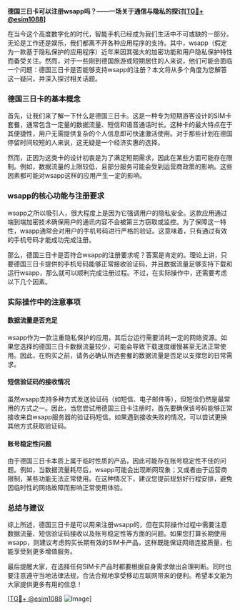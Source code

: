 **德国三日卡可以注册wsapp吗？——一场关于通信与隐私的探讨[[TG💪+ @esim1088](https://t.me/s/esim1088)]**

在当今这个高度数字化的时代，智能手机已经成为我们生活中不可或缺的一部分。无论是工作还是娱乐，我们都离不开各种应用程序的支持。其中，wsapp（假定为一款基于隐私保护的应用程序）近年来因其强大的加密功能和用户隐私保护特性而备受关注。然而，对于一些刚到德国旅游或短期居住的人来说，他们可能会面临一个问题：德国三日卡是否能够支持wsapp的注册？本文将从多个角度为您解答这一疑问，并深入探讨相关话题。

### 德国三日卡的基本概念

首先，让我们来了解一下什么是德国三日卡。这是一种专为短期游客设计的SIM卡套餐，通常包含一定量的数据流量、短信和语音通话时长。这种卡的最大特点在于其便捷性，用户无需提供复杂的个人信息即可快速激活使用。对于那些计划在德国停留时间较短的人来说，这无疑是一个经济实惠的选择。

然而，正因为这类卡的设计初衷是为了满足短期需求，因此在某些方面可能存在限制。例如，数据流量的上限较低，且部分服务可能会受到运营商政策的影响。这些因素都可能对wsapp这样的应用产生一定的影响。

### wsapp的核心功能与注册要求

wsapp之所以吸引人，很大程度上是因为它强调用户的隐私安全。这款应用通过端到端加密技术确保用户的通讯内容不会被第三方窃取或监控。为了保障这一特性，wsapp通常会对用户的手机号码进行严格的验证。这意味着，只有通过有效的手机号码才能成功完成注册。

那么，德国三日卡是否符合wsapp的注册要求呢？答案是肯定的。理论上讲，只要德国三日卡提供的手机号码能够正常接收验证码，并且数据流量足够支持下载和运行wsapp，那么就可以顺利完成注册过程。不过，在实际操作中，还需要考虑以下几个因素。

### 实际操作中的注意事项

#### 数据流量是否充足

wsapp作为一款注重隐私保护的应用，其后台运行需要消耗一定的网络资源。如果您选择的德国三日卡数据流量较少，可能会导致下载速度缓慢甚至无法正常使用。因此，在购买之前，请务必确认所选套餐的数据流量是否足以支撑您的日常需求。

#### 短信验证码的接收情况

虽然wsapp支持多种方式发送验证码（如短信、电子邮件等），但短信仍然是最常用的方式之一。因此，当您尝试用德国三日卡注册时，首先要确保该号码能够正常接收来自wsapp服务器的验证码短信。如果遇到接收失败的情况，可以尝试更换其他方式获取验证码。

#### 账号稳定性问题

由于德国三日卡本质上属于临时性质的产品，因此可能存在账号稳定性不佳的问题。例如，当数据流量耗尽后，wsapp可能会出现断网现象；又或者由于运营商限制，某些功能无法正常使用。在这种情况下，建议您提前规划好行程安排，避免因临时性的网络故障而影响正常使用体验。

### 总结与建议

综上所述，德国三日卡是可以用来注册wsapp的，但在实际操作过程中需要注意数据流量、短信验证码接收以及账号稳定性等方面的问题。如果您打算长期使用wsapp，则建议考虑购买长期有效的SIM卡产品，这样既能保证网络连接质量，也能享受到更多增值服务。

最后提醒大家，在选择任何SIM卡产品时都要根据自身需求做出合理判断。同时也要注意遵守当地法律法规，合法合规地享受移动互联网带来的便利。希望本文能为大家提供更多有用的信息！

[[TG💪+ @esim1088](https://t.me/s/esim1088) ![Image](https://i.postimg.cc/4NQfJmqS/Snipaste-2025-05-13-00-14-12.png)]